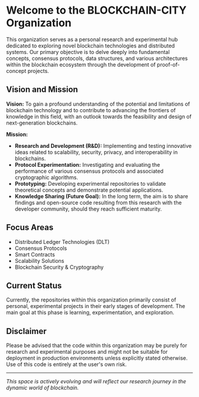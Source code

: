 # Welcome to the BLOCKCHAIN-CITY Organization

This organization serves as a personal research and experimental hub dedicated to exploring novel blockchain technologies and distributed systems. Our primary objective is to delve deeply into fundamental concepts, consensus protocols, data structures, and various architectures within the blockchain ecosystem through the development of proof-of-concept projects.

## Vision and Mission

**Vision:** To gain a profound understanding of the potential and limitations of blockchain technology and to contribute to advancing the frontiers of knowledge in this field, with an outlook towards the feasibility and design of next-generation blockchains.

**Mission:**
* **Research and Development (R&D):** Implementing and testing innovative ideas related to scalability, security, privacy, and interoperability in blockchains.
* **Protocol Experimentation:** Investigating and evaluating the performance of various consensus protocols and associated cryptographic algorithms.
* **Prototyping:** Developing experimental repositories to validate theoretical concepts and demonstrate potential applications.
* **Knowledge Sharing (Future Goal):** In the long term, the aim is to share findings and open-source code resulting from this research with the developer community, should they reach sufficient maturity.

## Focus Areas

* Distributed Ledger Technologies (DLT)
* Consensus Protocols
* Smart Contracts
* Scalability Solutions
* Blockchain Security & Cryptography

## Current Status

Currently, the repositories within this organization primarily consist of personal, experimental projects in their early stages of development. The main goal at this phase is learning, experimentation, and exploration.

## Disclaimer

Please be advised that the code within this organization may be purely for research and experimental purposes and might not be suitable for deployment in production environments unless explicitly stated otherwise. Use of this code is entirely at the user's own risk.

---

*This space is actively evolving and will reflect our research journey in the dynamic world of blockchain.*
